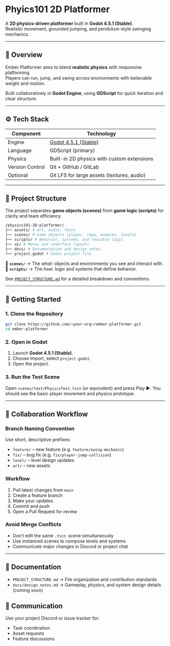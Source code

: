 # Phyics101 2D Platformer

A **2D physics-driven platformer** built in **Godot 4.5.1 (Stable)**.  
Realistic movement, grounded jumping, and pendulum-style swinging mechanics.

---

## 🧩 Overview

Ember Platformer aims to blend **realistic physics** with responsive platforming.  
Players can run, jump, and swing across environments with believable weight and motion.

Built collaboratively in **Godot Engine**, using **GDScript** for quick iteration and clear structure.

---

## ⚙️ Tech Stack

| Component | Technology |
|------------|-------------|
| Engine | [Godot 4.5.1 (Stable)](https://godotengine.org/download) |
| Language | GDScript (primary) |
| Physics | Built-in 2D physics with custom extensions |
| Version Control | Git + GitHub / GitLab |
| Optional | Git LFS for large assets (textures, audio) |

---

## 📂 Project Structure

The project separates **game objects (scenes)** from **game logic (scripts)** for clarity and team efficiency.
```bash
/physics101-2D-platformer/
├── assets/ # Art, audio, fonts
├── scenes/ # Game objects (player, rope, enemies, levels)
├── scripts/ # Behavior, systems, and reusable logic
├── ui/ # Menus and interface layouts
├── docs/ # Documentation and design notes
└── project.godot # Godot project file
```

🔹 **`scenes/`** → The *what*: objects and environments you see and interact with.  
🔹 **`scripts/`** → The *how*: logic and systems that define behavior.

See [`PROJECT_STRUCTURE.md`](docs/PROJECT_STRUCTURE.md) for a detailed breakdown and conventions.

---

## 🚀 Getting Started

### 1. Clone the Repository
```bash
git clone https://github.com/<your-org>/ember-platformer.git
cd ember-platformer
```
### 2. Open in Godot
1. Launch **Godot 4.5.1 (Stable)**.
2. Choose Import, select `project.godot`.
3. Open the project.
### 3. Run the Test Scene
Open `scenes/test/PhysicsTest.tscn` (or equivalent) and press Play ▶️.
You should see the basic player movement and physics prototype.

---

## 👥 Collaboration Workflow
### Branch Naming Convention
Use short, descriptive prefixes:
- `feature/` – new feature (e.g. `feature/swing-mechanic`)
- `fix/` – bug fix (e.g. `fix/player-jump-collision`)
- `level/` – level design updates
- `art/` – new assets
### Workflow
1. Pull latest changes from `main`
2. Create a feature branch
3. Make your updates
4. Commit and push
5. Open a Pull Request for review

### Avoid Merge Conflicts
- Don’t edit the same `.tscn `scene simultaneously
- Use instanced scenes to compose levels and systems
- Communicate major changes in Discord or project chat

---

## 📖 Documentation
- `PROJECT_STRUCTURE.md` → File organization and contribution standards
- `docs/design_notes.md` → Gameplay, physics, and system design details (coming soon)

## 💬 Communication
Use your project Discord or issue tracker for:
- Task coordination
- Asset requests
- Feature discussions
